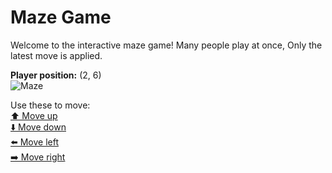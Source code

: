 # Maze Game  
Welcome to the interactive maze game! Many people play at once, Only the latest move is applied.

**Player position:** (2, 6)  
![Maze](https://github-maze-game.vercel.app/images/pos_2_6.png?t=1760960284655)

Use these to move:  
[⬆️ Move up](https://github-maze-game.vercel.app/move/2_6_w)  
[⬇️ Move down](https://github-maze-game.vercel.app/move/2_6_s)  
[⬅️ Move left](https://github-maze-game.vercel.app/move/2_6_a)  
[➡️ Move right](https://github-maze-game.vercel.app/move/2_6_d)
